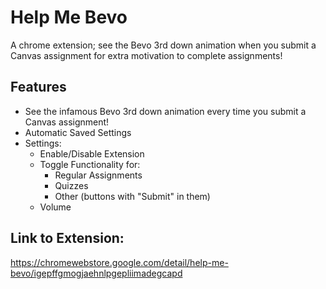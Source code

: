 # Help Me Bevo

A chrome extension;
see the Bevo 3rd down animation when you submit a Canvas assignment for extra motivation to complete assignments!

## Features

- See the infamous Bevo 3rd down animation every time you submit a Canvas assignment!
- Automatic Saved Settings
- Settings:
  - Enable/Disable Extension
  - Toggle Functionality for:
    - Regular Assignments
    - Quizzes
    - Other (buttons with "Submit" in them)
  - Volume

## Link to Extension:

https://chromewebstore.google.com/detail/help-me-bevo/igepffgmogjaehnlpgepliimadegcapd
